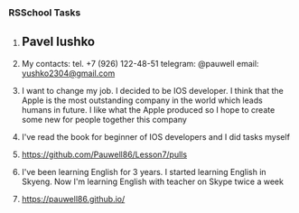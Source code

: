 ### RSSchool Tasks
1. ## Pavel Iushko
2. My contacts: 
   tel. +7 (926) 122-48-51
   telegram: @pauwell
   email: yushko2304@gmail.com

3. I want to change my job. I decided to be IOS developer. I think that the Apple is the most outstanding company in the world which leads humans in future. I like what the Apple produced so I hope to create some new for people together this company
4. I've read the book for beginner of IOS developers and I did tasks myself
5. https://github.com/Pauwell86/Lesson7/pulls
6. I've been learning English for 3 years. I started learning English in Skyeng. Now I'm learning English with teacher on Skype twice a week
7. https://pauwell86.github.io/


